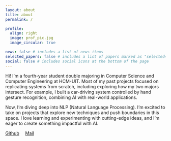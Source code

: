 ```yaml
---
layout: about
title: about
permalink: /

profile:
  align: right
  image: prof_pic.jpg
  image_circular: true

news: false # includes a list of news items
selected_papers: false # includes a list of papers marked as "selected={true}"
social: false # includes social icons at the bottom of the page
---
```


Hi! I’m a fourth-year student double majoring in Computer Science and Computer Engineering at HCM-UIT. Most of my past projects focused on replicating systems from scratch, including exploring how my two majors intersect. For example, I built a car-driving system controlled by hand gesture recognition, combining AI with real-world applications.

Now, I’m diving deep into NLP (Natural Language Processing). I’m excited to take on projects that explore new techniques and push boundaries in this space. I love learning and experimenting with cutting-edge ideas, and I’m eager to create something impactful with AI.

<a href="https://github.com/TriK16-UIT" target="_blank" style="margin-right: 15px"><i class="fab fa-github fa-lg"></i> Github</a>
<a href="mailto:cyk4chuu@gmail.com" style="margin-right: 15px"><i class="far fa-envelope-open fa-lg"></i> Mail</a>
